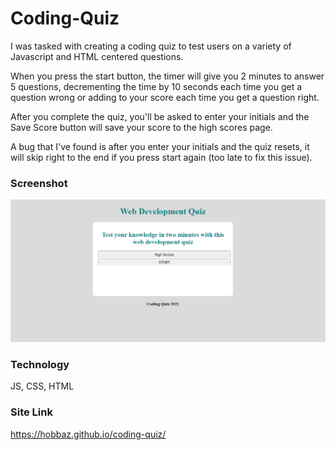# Coding-Quiz

I was tasked with creating a coding quiz to test users on a variety of Javascript and HTML centered questions.

When you press the start button, the timer will give you 2 minutes to answer 5 questions, decrementing the time by 10 seconds each time you get a question wrong or adding to your score each time you get a question right.

After you complete the quiz, you'll be asked to enter your initials and the Save Score button will save your score to the high scores page.

A bug that I've found is after you enter your initials and the quiz resets, it will skip right to the end if you press start again (too late to fix this issue).

### Screenshot
![Quiz Website screenshot](./assets/images/screen-cap.jpeg)

### Technology
JS, CSS, HTML

### Site Link
https://hobbaz.github.io/coding-quiz/